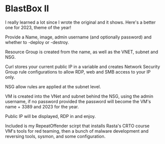 # BlastBox II

I really learned a lot since I wrote the original and it shows. Here's a better one for 2023, theme of the year!

Provide a Name, image, admin username (and optionally password) and whether to -deploy or -destroy.

Resource Group is created from the name, as well as the VNET, subnet and NSG.

Curl stores your current public IP in a variable and creates Network Security Group rule configurations to allow RDP, web and SMB access to your IP only.

NSG allow rules are applied at the subnet level.

VM is created into the VNet and subnet behind the NSG, using the admin username, if no password provided the password will become the VM's name + 3389 and 2023 for the year.

Public IP will be displayed, RDP in and enjoy.

Included is my RepeatOffender scirpt that installs Rasta's CRTO course VM's tools for red teaming, then a bunch of malware development and reversing tools, sysmon, and some configuration.